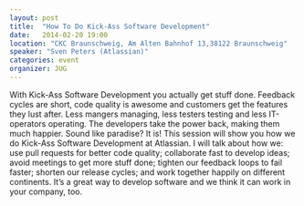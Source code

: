 ```yaml
---
layout: post
title:  "How To Do Kick-Ass Software Development"
date:   2014-02-20 19:00
location: "CKC Braunschweig, Am Alten Bahnhof 13,38122 Braunschweig"
speaker: "Sven Peters (Atlassian)"
categories: event
organizer: JUG
---
```


With Kick-Ass Software Development you actually get stuff done. Feedback cycles are short, code quality is awesome and
customers get the features they lust after. Less mangers managing, less testers testing and less IT-operators operating.
The developers take the power back, making them much happier. Sound like paradise? It is! This session will show you
how we do Kick-Ass Software Development at Atlassian. I will talk about how we: use pull requests for better code
quality; collaborate fast to develop ideas; avoid meetings to get more stuff done; tighten our feedback loops to fail
faster; shorten our release cycles; and work together happily on different continents. It’s a great way to develop
software and we think it can work in your company, too.
